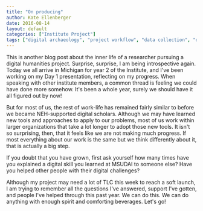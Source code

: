 ```yaml
---
title: "On producing"
author: Kate Ellenberger
date: 2016-08-14
layout: default
categories: ["Institute Project"]
tags: ["digital archaeology", "project workflow", "data collection", "data cleaning"]
---
```


This is another blog post about the inner life of a researcher pursuing a digital humanities project. Surprise, surprise, I am being introspective again. Today we all arrive in Michigan for year 2 of the Institute, and I've been working on my Day 1 presentation, reflecting on my progress. When speaking with other institute members, a common thread is feeling we could have done more somehow. It's been a whole year, surely we should have it all figured out by now!

But for most of us, the rest of work-life has remained fairly similar to before we became NEH-supported digital scholars. Although we may have learned new tools and approaches to apply to our problems, most of us work within larger organizations that take a lot longer to adopt those new tools. It isn't so surprising, then, that it feels like we are not making much progress. If most everything about our work is the same but we think differently about it, that is actually a big step.

If you doubt that you have grown, first ask yourself how many times have you explained a digital skill you learned at MSUDAI to someone else? Have you helped other people with their digital challenges?

Although my project may need a lot of TLC this week to reach a soft launch, I am trying to remember all the questions I've answered, support I've gotten, and people I've helped through this past year. We can do this. We can do anything with enough spirit and comforting beverages. Let's go!
